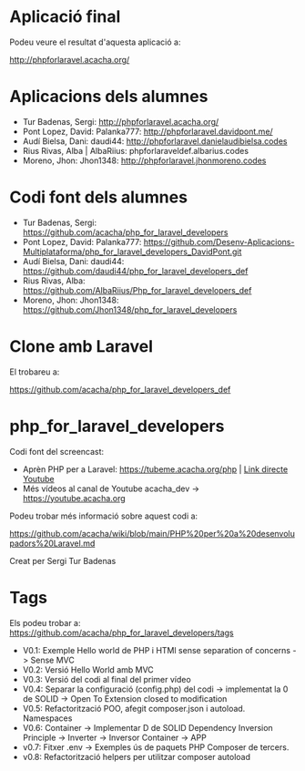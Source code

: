 # Aplicació final

Podeu veure el resultat d'aquesta aplicació a:

http://phpforlaravel.acacha.org/

# Aplicacions dels alumnes

- Tur Badenas, Sergi: http://phpforlaravel.acacha.org/
- Pont Lopez, David: Palanka777: http://phpforlaravel.davidpont.me/
- Audí Bielsa, Dani: daudi44: http://phpforlaravel.danielaudibielsa.codes
- Rius Rivas, Alba | AlbaRiius: phpforlaraveldef.albarius.codes
- Moreno, Jhon: Jhon1348: http://phpforlaravel.jhonmoreno.codes

# Codi font dels alumnes

- Tur Badenas, Sergi: https://github.com/acacha/php_for_laravel_developers
- Pont Lopez, David: Palanka777: https://github.com/Desenv-Aplicacions-Multiplataforma/php_for_laravel_developers_DavidPont.git
- Audí Bielsa, Dani: daudi44: https://github.com/daudi44/php_for_laravel_developers_def
- Rius Rivas, Alba: https://github.com/AlbaRiius/Php_for_laravel_developers_def
- Moreno, Jhon: Jhon1348: https://github.com/Jhon1348/php_for_laravel_developers


# Clone amb Laravel

El trobareu a:

https://github.com/acacha/php_for_laravel_developers_def

# php_for_laravel_developers

Codi font del screencast: 

- Aprèn PHP per a Laravel: https://tubeme.acacha.org/php | [Link directe Youtube](https://www.youtube.com/playlist?list=PLyasg1A0hpk2vR_ocOHavVJiybYoB05pR)
- Més vídeos al canal de Youtube acacha_dev -> https://youtube.acacha.org

Podeu trobar més informació sobre aquest codi a:

https://github.com/acacha/wiki/blob/main/PHP%20per%20a%20desenvolupadors%20Laravel.md

Creat per Sergi Tur Badenas

# Tags

Els podeu trobar a: https://github.com/acacha/php_for_laravel_developers/tags

- V0.1: Exemple Hello world de PHP i HTMl sense separation of concerns -> Sense MVC
- V0.2: Versió Hello World amb MVC
- V0.3: Versió del codi al final del primer vídeo
- V0.4: Separar la configuració (config.php) del codi -> implementat la 0 de SOLID -> Open To Extension closed to modification
- V0.5: Refactorització POO, afegit composer.json i autoload. Namespaces
- V0.6: Container -> Implementar D de SOLID Dependency Inversion Principle -> Inverter -> Inversor Container -> APP
- v0.7: Fitxer .env -> Exemples ús de paquets PHP Composer de tercers. 
- v0.8: Refactorització helpers per utilitzar composer autoload
